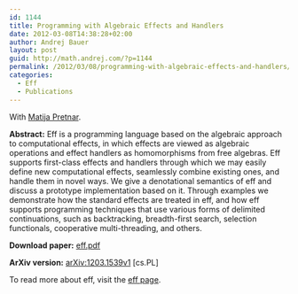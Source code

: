 ```yaml
---
id: 1144
title: Programming with Algebraic Effects and Handlers
date: 2012-03-08T14:38:28+02:00
author: Andrej Bauer
layout: post
guid: http://math.andrej.com/?p=1144
permalink: /2012/03/08/programming-with-algebraic-effects-and-handlers/
categories:
  - Eff
  - Publications
---
```

With [Matija Pretnar](http://matija.pretnar.info/).

**Abstract:** Eff is a programming language based on the algebraic approach to computational effects, in which effects are viewed as algebraic operations and effect handlers as homomorphisms from free algebras. Eff supports first-class effects and handlers through which we may easily define new computational effects, seamlessly combine existing ones, and handle them in novel ways. We give a denotational semantics of eff and discuss a prototype implementation based on it. Through examples we demonstrate how the standard effects are treated in eff, and how eff supports programming techniques that use various forms of delimited continuations, such as backtracking, breadth-first search, selection functionals, cooperative multi-threading, and others.

**Download paper:** [eff.pdf](/wp-content/uploads/2012/03/eff.pdf)

**ArXiv version:**  [arXiv:1203.1539v1](http://arxiv.org/abs/1203.1539v1) [cs.PL]

To read more about eff, visit the [eff page](/eff/).